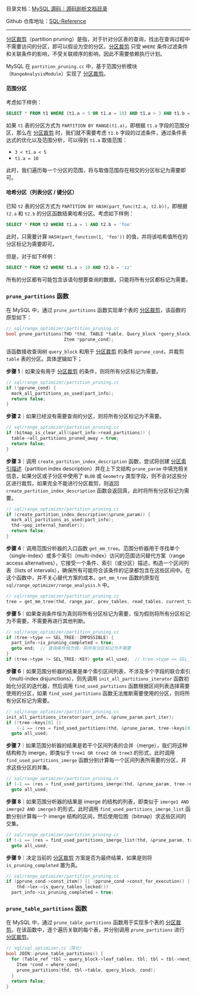 目录文档：[MySQL 源码｜源码剖析文档目录](https://zhuanlan.zhihu.com/p/714761054)

Github 仓库地址：[SQL-Reference](https://github.com/ChangxingJiang/SQL-Reference)

---

<u>分区裁剪</u>（partition pruning）是指，对于针对分区表的查询，找出在查询过程中不需要访问的分区，即可以假设为空的分区。<u>分区裁剪</u> 只受 `WHERE` 条件过滤条件和关联条件的影响，不受关联顺序的影响，因此不需要依赖执行计划。

MySQL 在 `partition_pruning.cc` 中，基于范围分析模块（`RangeAnalysisModule`）实现了 <u>分区裁剪</u>。

#### 范围分区

考虑如下样例：

```sql
SELECT * FROM t1 WHERE (t1.a < 5 OR t1.a = 10) AND t1.a > 3 AND t1.b = 'z'
```

如果 `t1` 表的分区方式为 `PARTITION BY RANGE(t1.a)`，即根据 `t1.a` 字段的范围分区，那么在 <u>分区裁剪</u> 时，我们就不需要考虑 `t1.b` 字段的过滤条件，通过条件表达式的优化以及范围分析，可以得到 `t1.a` 取值范围：

- `3 < t1.a < 5`
- `t1.a = 10`

此时，我们遍历每一个分区的范围，将与取值范围存在相交的分区标记为需要即可。

#### 哈希分区（列表分区 / 键分区）

已知 `t2` 表的分区方式为 `PARTITION BY HASH(part_func(t2.a, t2.b))`，即根据 `t2.a` 和 `t2.b` 的分区函数结果哈希分区。考虑如下样例：

```sql
SELECT * FROM t2 WHERE t1.a = 1 AND t2.b = 'foo'
```

此时，只需要计算 `HASH(part_function(1, 'foo'))` 的值，并将该哈希值所在的分区标记为需要即可。

但是，对于如下样例：

```SQL
SELECT * FROM t2 WHERE t1.a > 10 AND t2.b = 'zz'
```

所有的分区都有可能包含该语句想要查询的数据，只能将所有分区都标记为需要。

### `prune_partitions` 函数

在 MySQL 中，通过 `prune_partitions` 函数实现单个表的 <u>分区裁剪</u>，该函数的原型如下：

```C++
// sql/range_optimizer/partition_pruning.cc
bool prune_partitions(THD *thd, TABLE *table, Query_block *query_block,
                      Item *pprune_cond);
```

该函数接收查询树 `query_block` 和用于 <u>分区裁剪</u> 的条件 `pprune_cond`，并裁剪 `table` 表的分区。具体逻辑如下；

**步骤 1**｜如果没有用于 <u>分区裁剪</u> 的条件，则将所有分区标记为需要。

```C++
// sql/range_optimizer/partition_pruning.cc
if (!pprune_cond) {
  mark_all_partitions_as_used(part_info);
  return false;
}
```

**步骤 2**｜如果已经没有需要查询的分区，则将所有分区标记为不需要。

```C++
// sql/range_optimizer/partition_pruning.cc
if (bitmap_is_clear_all(&part_info->read_partitions)) {
  table->all_partitions_pruned_away = true;
  return false;
}
```

**步骤 3**｜调用 `create_partition_index_description` 函数，尝试将创建 <u>分区索引描述</u>（partition index description）并在上下文结构 `prune_param` 中填充相关信息，如果分区或子分区中使用了 `BLOB` 或 `Geometry` 类型字段，则不会对这些分区进行裁剪。如果完全不能进行分区裁剪，则返回 `create_partition_index_description` 函数会返回真，此时将所有分区标记为需要。

```C++
// sql/range_optimizer/partition_pruning.cc
if (create_partition_index_description(&prune_param)) {
  mark_all_partitions_as_used(part_info);
  thd->pop_internal_handler();
  return false;
}
```

**步骤 4**｜调用范围分析器的入口函数 `get_mm_tree`。范围分析器用于寻找单个（single-index）或多个索引（multi-index）访问的范围访问替代方案（range access alternatives），它接受一个条件、索引（或分区）描述，构造一个区间列表（lists of intervals），确保所有可能符合该条件的记录都包含在这些区间中。在这个函数中，并不关心替代方案的成本。`get_mm_tree` 函数的原型在 `sql/range_optimizer/range_analysis.h` 中。

```C++
// sql/range_optimizer/partition_pruning.cc
tree = get_mm_tree(thd, range_par, prev_tables, read_tables, current_table, false, pprune_cond);
```

**步骤 5**｜如果查询条件恒为真则将所有分区标记为需要，恒为假则将所有分区标记为不需要，不需要再进行其他判断。

```C++
// sql/range_optimizer/partition_pruning.cc
if (tree->type == SEL_TREE::IMPOSSIBLE) {
  part_info->is_pruning_completed = true;
  goto end;  // 查询条件恒为假，将所有分区标记为不需要
}
if (tree->type != SEL_TREE::KEY) goto all_used;  // tree->type == SEL_TREE:ALWAYS：查询条件恒为真，将所有分区标记为需要
```

**步骤 6**｜如果范围分析器的结果是单个索引区间列表，不涉及多个字段的联合索引（multi-index disjunctions），则先调用 `init_all_partitions_iterator` 函数初始化分区的迭代器，然后调用 `find_used_partitions` 函数根据区间列表选择需要使用的分区，如果 `find_used_partitions` 函数无法推断需要使用的分区，则将所有分区标记为需要。

```C++
// sql/range_optimizer/partition_pruning.cc
init_all_partitions_iterator(part_info, &prune_param.part_iter);
if (!tree->keys[0] ||
    (-1 == (res = find_used_partitions(thd, &prune_param, tree->keys[0]))))
  goto all_used;
```

**步骤 7**｜如果范围分析器的结果是若干个区间列表的合并（merge），我们将这种结构称为 imerge，即类似于 `tree1 OR tree2 OR tree3` 的形式，此时调用 `find_used_partitions_imerge` 函数分别计算每一个区间列表所需要的分区，并求这些分区的并集。

```C++
// sql/range_optimizer/partition_pruning.cc
if (-1 == (res = find_used_partitions_imerge(thd, &prune_param, tree->merges.head())))
  goto all_used;
```

**步骤 8**｜如果范围分析器的结果是 imerge 的结构的列表，即类似于 `imerge1 AND imerge2 AND imerge3` 的形式，此时调用 `find_used_partitions_imerge_list` 函数分别计算每一个 imerge 结构的区间，然后使用位图（bitmap）求这些区间的交集。

```C++
// sql/range_optimizer/partition_pruning.cc
if (-1 == (res = find_used_partitions_imerge_list(thd, &prune_param, tree->merges)))
  goto all_used;
```

**步骤 9**｜决定当前的 <u>分区裁剪</u> 方案是否为最终结果，如果是则将 `is_pruning_completed` 置为真。

```C++
// sql/range_optimizer/partition_pruning.cc
if (pprune_cond->const_item() || !pprune_cond->const_for_execution() ||
    thd->lex->is_query_tables_locked())
  part_info->is_pruning_completed = true;
```

### `prune_table_partitions` 函数

在 MySQL 中，通过 `prune_table_partitions` 函数用于实现多个表的 <u>分区裁剪</u>。在该函数中，逐个遍历关联的每个表，并分别调用 `prune_partitions` 进行 <u>分区裁剪</u>。 

```C++
// sql/sql_optimizer.cc（简化）
bool JOIN::prune_table_partitions() {
  for (Table_ref *tbl = query_block->leaf_tables; tbl; tbl = tbl->next_leaf) {
    Item *cond = where_cond;
    prune_partitions(thd, tbl->table, query_block, cond);
  }
  return false;
}
```

